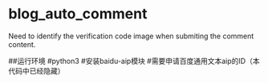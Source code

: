 # blog_auto_comment
Need to identify the verification code image when submiting the comment content.

##运行环境
#python3
#安装baidu-aip模块
#需要申请百度通用文本aip的ID（本代码中已经隐藏）
